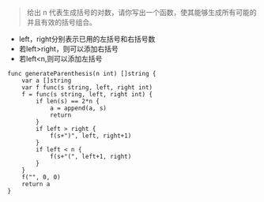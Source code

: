 >给出 n 代表生成括号的对数，请你写出一个函数，使其能够生成所有可能的并且有效的括号组合。


- left，right分别表示已用的左括号和右括号数
- 若left>right，则可以添加右括号
- 若left<n,则可以添加左括号


```golang
func generateParenthesis(n int) []string {
	var a []string
	var f func(s string, left, right int)
	f = func(s string, left, right int) {
		if len(s) == 2*n {
			a = append(a, s)
			return
		}
		if left > right {
			f(s+")", left, right+1)
		}
		if left < n {
			f(s+"(", left+1, right)
		}
	}
	f("", 0, 0)
	return a
}
```
